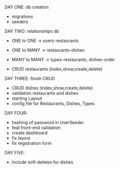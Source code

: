 DAY ONE: db creation

-   migrations
-   seeders

DAY TWO: relationships db

-   ONE to ONE -> users-restaurants
-   ONE to MANY -> restaurants-dishes
-   MANY to MANY -> types-restaurants, dishes-order

-   CRUD restaurants (index,show,create,delete)

DAY THREE: finish CRUD

-   CRUD dishes (index,show,create,delete)
-   validation restaurants and dishes
-   starting Layout
-   config file for Restaurants, Dishes, Types

DAY FOUR:

-   hashing of password in UserSeeder
-   feat front-end validation
-   create dashboard
-   fix layout
-   fix registration form

DAY FIVE:

-   include soft-deletes for dishes
